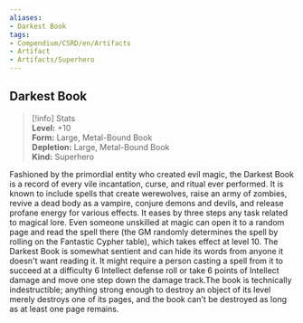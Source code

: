 ```yaml
---
aliases:
- Darkest Book
tags:
- Compendium/CSRD/en/Artifacts
- Artifact
- Artifacts/Superhero
---
```


  
## Darkest Book  
>[!info] Stats  
> **Level:** +10  
> **Form:** Large, Metal-Bound Book  
> **Depletion:** Large, Metal-Bound Book  
> **Kind:** Superhero
  
Fashioned by the primordial entity who created evil magic, the Darkest Book is a record of every vile incantation, curse, and ritual ever performed. It is known to include spells that create werewolves, raise an army of zombies, revive a dead body as a vampire, conjure demons and devils, and release profane energy for various effects. It eases by three steps any task related to magical lore. Even someone unskilled at magic can open it to a random page and read the spell there (the GM randomly determines the spell by rolling on the Fantastic Cypher table), which takes effect at level 10. The Darkest Book is somewhat sentient and can hide its words from anyone it doesn't want reading it. It might require a person casting a spell from it to succeed at a difficulty 6 Intellect defense roll or take 6 points of Intellect damage and move one step down the damage track.The book is technically indestructible; anything strong enough to destroy an object of its level merely destroys one of its pages, and the book can't be destroyed as long as at least one page remains.